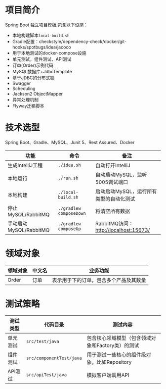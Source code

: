 # 项目简介
Spring Boot 独立项目模板,包含以下设施：
- 本地构建脚本`local-build.sh`
- Gradle配置：checkstyle/dependency-check/docker/git-hooks/spotbugs/idea/jacoco
- 用于本地测试的docker-compose设施
- 单元测试，组件测试，API测试
- 订单(Order)示例代码
- MySQL数据库+JdbcTemplate
- 基于JDBC的分布式锁
- Swagger
- Scheduling
- Jackson2 ObjectMapper
- 异常处理机制
- Flyway迁移脚本

# 技术选型
Spring Boot、Gradle、MySQL、Junit 5、Rest Assured、Docker

|功能|命令|备注|
| --- | --- | --- |
|生成IntelliJ工程|`./idea.sh`|自动打开IntelliJ|
|本地运行|`./run.sh`|自动启动MySQL，监听5005调试端口|
|本地构建|`./local-build.sh`|启动启动MySQL，运行所有类型的自动化测试|
|停止MySQL/RabbitMQ|`./gradlew composeDown`|将清空所有数据|
|手动启动MySQL/RabbitMQ|`./gradlew composeUp`|RabbitMQ访问：[http://localhost:15673/](http://localhost:15673/)|

# 领域对象
|领域对象|中文名|业务功能|
| --- | --- | --- |
|Order|订单|表示用于下的订单，包含多个产品及其数量|

# 测试策略
|测试类型|代码目录|测试内容|
| --- | --- | --- |
|单元测试|`src/test/java`|包含核心领域模型（包含领域对象和Factory类）的测试|
|组件测试|`src/componentTest/java`|用于测试一些核心的组件级对象，比如Repository|
|API测试|`src/apiTest/java`|模拟客户端调用API|